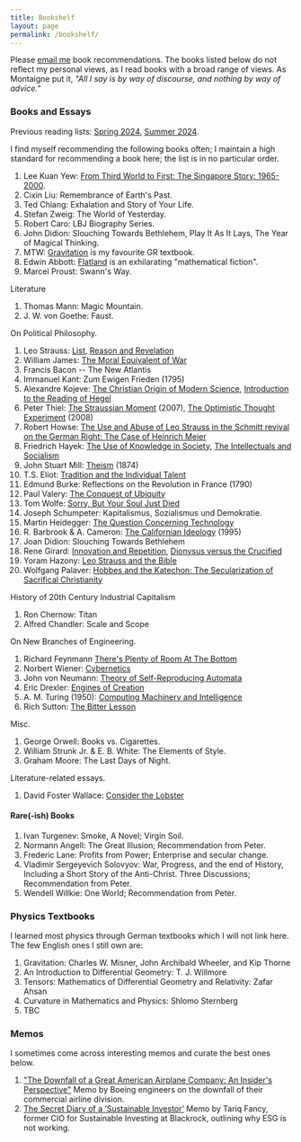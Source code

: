 ```yaml
---
title: Bookshelf
layout: page
permalink: /bookshelf/
---
```


Please [email me](mailto:janniklschilling@gmail.com) book recommendations. The books listed below do not reflect my personal views, as I read books with a broad range of views. As Montaigne put it, *"All I say is by way of discourse, and nothing by way of advice."*

### Books and Essays
Previous reading lists: [Spring 2024](/books-2024-spring), [Summer 2024](/books-2024-summer).

I find myself recommending the following books often; I maintain a high standard for recommending a book here; the list is in no particular order.
1. Lee Kuan Yew: <a href="https://www.amazon.com/Third-World-First-Singapore-1965-2000/dp/0060197765">From Third World to First: The Singapore Story: 1965-2000</a>.
2. Cixin Liu: Remembrance of Earth's Past.
4. Ted Chiang: Exhalation and Story of Your Life.
5. Stefan Zweig: The World of Yesterday.
7. Robert Caro: LBJ Biography Series.
8. John Didion: Slouching Towards Bethlehem, Play It As It Lays, The Year of Magical Thinking.
1. MTW: [Gravitation](https://en.wikipedia.org/wiki/Gravitation_(book)) is my favourite GR textbook.
2. Edwin Abbott: [Flatland](https://en.wikipedia.org/wiki/Flatland) is an exhilarating "mathematical fiction".
5. Marcel Proust: Swann's Way.


Literature
1. Thomas Mann: Magic Mountain.
4. J. W. von Goethe: Faust.

On Political Philosophy.
1. Leo Strauss: [List](/leostrauss), [Reason and Revelation](https://archive.org/details/LeoStraussReasonAndRevelation1948/mode/2up)
1. William James: [The Moral Equivalent of War](https://en.wikisource.org/wiki/Popular_Science_Monthly/Volume_77/October_1910/The_Moral_Equivalent_of_War)
2. Francis Bacon -- The New Atlantis
22. Immanuel Kant: Zum Ewigen Frieden (1795)
3. Alexandre Kojeve: [The Christian Origin of Modern Science](https://s3.us-east-1.amazonaws.com/sjcdigitalarchives/original/6dad157c7a87e6080aaecc97612892a1.pdf), [Introduction to the Reading of Hegel](https://cpb-us-w2.wpmucdn.com/u.osu.edu/dist/5/25851/files/2016/02/KOJEVE-introduction-to-the-reading-of-hegel-zg6tm7.pdf)
8. Peter Thiel: [The Straussian Moment](https://gwern.net/doc/politics/2007-thiel.pdf) (2007), [The Optimistic Thought Experiment](https://www.hoover.org/research/optimistic-thought-experiment) (2008)
9. Robert Howse: [The Use and Abuse of Leo Strauss in the Schmitt revival on the German Right: The Case of Heinrich Meier](https://www.law.nyu.edu/sites/default/files/ECM_PRO_060041.pdf)
11. Friedrich Hayek: [The Use of Knowledge in Society](https://statisticaleconomics.org/wp-content/uploads/2013/03/the_use_of_knowledge_in_society_-_hayek.pdf), [The Intellectuals and Socialism](https://cdn.mises.org/Intellectuals%20and%20Socialism_4.pdf)
14. John Stuart Mill: [Theism](https://www.earlymoderntexts.com/assets/pdfs/mill1873d.pdf) (1874)
15. T.S. Eliot: [Tradition and the Individual Talent](https://socrates.acadiau.ca/courses/engl/rcunningham/Winter2020/engl5013_poetics/texts/eliot_tradition.pdf)
16. Edmund Burke: Reflections on the Revolution in France (1790)
17. Paul Valery: [The Conquest of Ubiquity](https://mtyka.github.io//make/2015/09/12/the-conquest-of-ubiquity.html)
18. Tom Wolfe: [Sorry, But Your Soul Just Died](https://www3.nd.edu/~afreddos/courses/43151/WolfeSoulDied.php.htm)
1. Joseph Schumpeter: Kapitalismus, Sozialismus und Demokratie.
1. Martin Heidegger: [The Question Concerning Technology](https://www2.hawaii.edu/~freeman/courses/phil394/The%20Question%20Concerning%20Technology.pdf)
19. R. Barbrook & A. Cameron: [The Californian Ideology](http://www.comune.torino.it/gioart/big/bigguest/riflessioni/californian_engl.pdf) (1995)
3. Joan Didion: Slouching Towards Bethlehem
11. Rene Girard: [Innovation and Repetition](https://www.jstor.org/stable/3684663), [Dionysus versus the Crucified](https://www.jstor.org/stable/2905504)
3. Yoram Hazony: [Leo Strauss and the Bible](https://www.yoramhazony.org/wp-content/uploads/2016/07/Hazony-Bible-and-Leo-Strauss-2016.pdf)
1. Wolfgang Palaver: [Hobbes and the Katechon: The Secularization of Sacrifical Christianity](https://www.uibk.ac.at/theol/cover/contagion/contagion2/contagion02_palaver.pdf)


History of 20th Century Industrial Capitalism
1. Ron Chernow: Titan
1. Alfred Chandler: Scale and Scope


On New Branches of Engineering.
1. Richard Feynmann [There's Plenty of Room At The Bottom](https://web.pa.msu.edu/people/yang/RFeynman_plentySpace.pdf)
2. Norbert Wiener: [Cybernetics](https://en.wikipedia.org/wiki/Cybernetics:_Or_Control_and_Communication_in_the_Animal_and_the_Machine)
3. John von Neumann: [Theory of Self-Reproducing Automata](https://cba.mit.edu/events/03.11.ASE/docs/VonNeumann.pdf)
4. Eric Drexler: [Engines of Creation](https://web.mit.edu/cortiz/www/3.052/3.052CourseReader/3_EnginesofCreation.pdf)
5. A. M. Turing (1950): [Computing Machinery and Intelligence](https://courses.cs.umbc.edu/471/papers/turing.pdf)
5. Rich Sutton: [The Bitter Lesson](https://www.cs.utexas.edu/~eunsol/courses/data/bitter_lesson.pdf)

Misc.
1. George Orwell: Books vs. Cigarettes.
10. William Strunk Jr. & E. B. White: The Elements of Style.
3. Graham Moore: The Last Days of Night.

Literature-related essays.
1. David Foster Wallace: [Consider the Lobster](https://en.wikipedia.org/wiki/Consider_the_Lobster)

#### Rare(-ish) Books
1. Ivan Turgenev: Smoke, A Novel; Virgin Soil.
2. Normann Angell: The Great Illusion; Recommendation from Peter.
3. Frederic Lane: Profits from Power; Enterprise and secular change.
3. Vladimir Sergeyevich Solovyov: War, Progress, and the end of History, Including a Short Story of the Anti-Christ. Three Discussions; Recommendation from Peter.
4. Wendell Willkie: One World; Recommendation from Peter.

### Physics Textbooks
I learned most physics through German textbooks which I will not link here. The few English ones I still own are:
1. Gravitation: Charles W. Misner, John Archibald Wheeler, and Kip Thorne
1. An Introduction to Differential Geometry: T. J. Willmore
2. Tensors: Mathematics of Differential Geometry and Relativity: Zafar Ahsan
3. Curvature in Mathematics and Physics: Shlomo Sternberg
4. TBC

### Memos
I sometimes come across interesting memos and curate the best ones below.
1. <a href="https://airliners.net/forum/viewtopic.php?f=3&t=213075">"The Downfall of a Great American Airplane Company: An Insider's Perspective"</a> Memo by Boeing engineers on the downfall of their commercial airline division.
2. <a href="https://medium.com/@sosofancy/the-secret-diary-of-a-sustainable-investor-part-1-70b6987fa139">The Secret Diary of a ‘Sustainable Investor’</a> Memo by Tariq Fancy, former CIO for Sustainable Investing at Blackrock, outlining why ESG is not working.